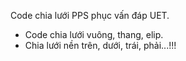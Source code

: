 Code chia lưới PPS phục vấn đáp UET.
- Code chia lưới vuông, thang, elip.
- Chia lưới nền trên, dưới, trái, phải...!!!
